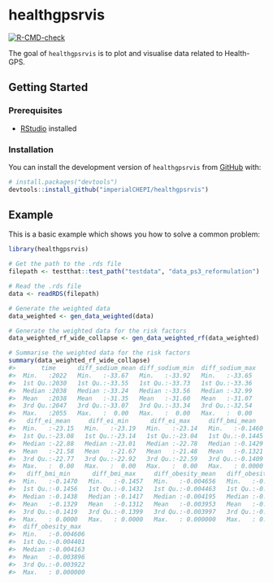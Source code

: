 
<!-- README.md is generated from README.Rmd. Please edit that file -->

# healthgpsrvis

<!-- badges: start -->

[![R-CMD-check](https://github.com/imperialCHEPI/healthgpsrvis/actions/workflows/R-CMD-check.yaml/badge.svg)](https://github.com/imperialCHEPI/healthgpsrvis/actions/workflows/R-CMD-check.yaml)
<!-- badges: end -->

The goal of `healthgpsrvis` is to plot and visualise data related to
Health-GPS.

## Getting Started

### Prerequisites

- [RStudio](https://posit.co/download/rstudio-desktop/) installed
  <!-- - [renv](https://rstudio.github.io/renv/) installed -->

### Installation

You can install the development version of `healthgpsrvis` from
[GitHub](https://github.com/) with:

``` r
# install.packages("devtools")
devtools::install_github("imperialCHEPI/healthgpsrvis")
```

## Example

This is a basic example which shows you how to solve a common problem:

``` r
library(healthgpsrvis)

# Get the path to the .rds file
filepath <- testthat::test_path("testdata", "data_ps3_reformulation")

# Read the .rds file
data <- readRDS(filepath)

# Generate the weighted data
data_weighted <- gen_data_weighted(data)

# Generate the weighted data for the risk factors
data_weighted_rf_wide_collapse <- gen_data_weighted_rf(data_weighted)

# Summarise the weighted data for the risk factors
summary(data_weighted_rf_wide_collapse)
#>       time      diff_sodium_mean diff_sodium_min  diff_sodium_max 
#>  Min.   :2022   Min.   :-33.67   Min.   :-33.92   Min.   :-33.65  
#>  1st Qu.:2030   1st Qu.:-33.55   1st Qu.:-33.73   1st Qu.:-33.36  
#>  Median :2038   Median :-33.24   Median :-33.56   Median :-32.99  
#>  Mean   :2038   Mean   :-31.35   Mean   :-31.60   Mean   :-31.07  
#>  3rd Qu.:2047   3rd Qu.:-33.07   3rd Qu.:-33.34   3rd Qu.:-32.54  
#>  Max.   :2055   Max.   :  0.00   Max.   :  0.00   Max.   :  0.00  
#>   diff_ei_mean     diff_ei_min      diff_ei_max     diff_bmi_mean    
#>  Min.   :-23.15   Min.   :-23.19   Min.   :-23.14   Min.   :-0.1460  
#>  1st Qu.:-23.08   1st Qu.:-23.14   1st Qu.:-23.04   1st Qu.:-0.1445  
#>  Median :-22.88   Median :-23.01   Median :-22.78   Median :-0.1429  
#>  Mean   :-21.58   Mean   :-21.67   Mean   :-21.48   Mean   :-0.1321  
#>  3rd Qu.:-22.77   3rd Qu.:-22.92   3rd Qu.:-22.59   3rd Qu.:-0.1409  
#>  Max.   :  0.00   Max.   :  0.00   Max.   :  0.00   Max.   : 0.0000  
#>   diff_bmi_min      diff_bmi_max     diff_obesity_mean   diff_obesity_min   
#>  Min.   :-0.1470   Min.   :-0.1457   Min.   :-0.004656   Min.   :-0.004688  
#>  1st Qu.:-0.1456   1st Qu.:-0.1432   1st Qu.:-0.004463   1st Qu.:-0.004518  
#>  Median :-0.1438   Median :-0.1417   Median :-0.004195   Median :-0.004245  
#>  Mean   :-0.1329   Mean   :-0.1312   Mean   :-0.003953   Mean   :-0.004009  
#>  3rd Qu.:-0.1419   3rd Qu.:-0.1399   3rd Qu.:-0.003997   3rd Qu.:-0.004048  
#>  Max.   : 0.0000   Max.   : 0.0000   Max.   : 0.000000   Max.   : 0.000000  
#>  diff_obesity_max   
#>  Min.   :-0.004606  
#>  1st Qu.:-0.004401  
#>  Median :-0.004163  
#>  Mean   :-0.003896  
#>  3rd Qu.:-0.003922  
#>  Max.   : 0.000000
```

<!--
### Cloning the Repository
&#10;```bash
git clone https://github.com/imperialCHEPI/healthgps-plots.git
cd healthgps-plots
```
&#10;### Setting Up the Project Environment with renv
&#10;1. Activate the renv environment:
```bash
Rscript -e 'renv::activate()'
```
&#10;2. Install project dependencies:
```bash
Rscript -e 'renv::restore()'
```
&#10;### Running the Script
You can now run the visualisation script using:
```bash
Rscript Visualisation.R path/to/HealthGPS_Result_S1.csv path/to/HealthGPS_Result_S2.csv path/to/HealthGPS_Result_S4.csv path/to/HealthGPS_Result_S5.csv
```
&#10;### Updating Dependencies
If you make changes to the project dependencies or want to ensure you have the latest versions, you can update the renv.lock file:
```bash
Rscript -e 'renv::snapshot()'
```
&#10;### Deactivating the renv Environment
After you are done using the project, you can deactivate the renv environment:
```bash
Rscript -e 'renv::deactivate()'
```
-->
